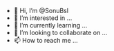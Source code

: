 - 👋 Hi, I’m @SonuBsl
- 👀 I’m interested in ...
- 🌱 I’m currently learning ...
- 💞️ I’m looking to collaborate on ...
- 📫 How to reach me ...

<!---
SonuBsl/SonuBsl is a ✨ special ✨ repository because its `README.md` (this file) appears on your GitHub profile.
You can click the Preview link to take a look at your changes.
--->
